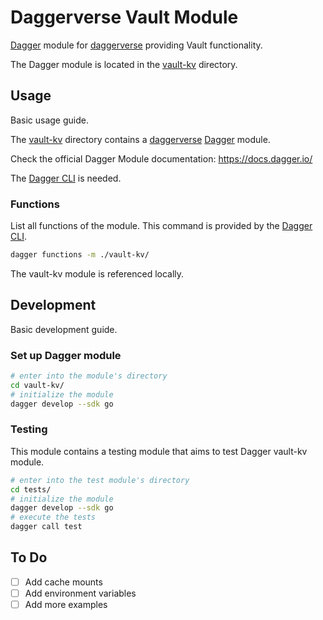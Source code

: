 # Daggerverse Vault Module

[Dagger](https://dagger.io/) module for [daggerverse](https://daggerverse.dev/) providing Vault functionality.

The Dagger module is located in the [vault-kv](./vault-kv/) directory.

## Usage

Basic usage guide.

The [vault-kv](./vault-kv/) directory contains a [daggerverse](https://daggerverse.dev/) [Dagger](https://dagger.io/) module.

Check the official Dagger Module documentation: https://docs.dagger.io/

The [Dagger CLI](https://docs.dagger.io/cli) is needed.

### Functions

List all functions of the module. This command is provided by the [Dagger CLI](https://docs.dagger.io/reference/cli/). 

```bash
dagger functions -m ./vault-kv/
```

The vault-kv module is referenced locally.

## Development

Basic development guide.

### Set up Dagger module

```bash
# enter into the module's directory
cd vault-kv/
# initialize the module
dagger develop --sdk go
```

### Testing

This module contains a testing module that aims to test Dagger vault-kv module.

```bash
# enter into the test module's directory
cd tests/
# initialize the module
dagger develop --sdk go
# execute the tests
dagger call test
```

## To Do

- [ ] Add cache mounts
- [ ] Add environment variables
- [ ] Add more examples
